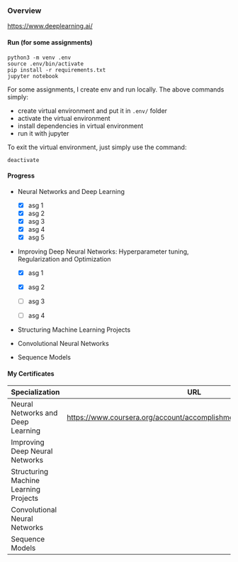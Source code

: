 ### Overview
https://www.deeplearning.ai/

#### Run (for some assignments)

```
python3 -m venv .env
source .env/bin/activate
pip install -r requirements.txt
jupyter notebook
```
For some assignments, I create env and run locally. The above commands simply:

- create virtual environment and put it in `.env/` folder
- activate the virtual environment
- install dependencies in virtual environment
- run it with jupyter

To exit the virtual environment, just simply use the command:
```
deactivate
```

#### Progress

- Neural Networks and Deep Learning
  - [x] asg 1
  - [x] asg 2
  - [x] asg 3
  - [x] asg 4
  - [x] asg 5

- Improving Deep Neural Networks: Hyperparameter tuning, Regularization and Optimization
  - [x] asg 1
  - [x] asg 2
  - [ ] asg 3
  - [ ] asg 4


- Structuring Machine Learning Projects

- Convolutional Neural Networks

- Sequence Models

#### My Certificates

| Specialization | URL |
| ------------- | ------------- |
| Neural Networks and Deep Learning | https://www.coursera.org/account/accomplishments/verify/2898H28J9FL4 |
| Improving Deep Neural Networks |  |
| Structuring Machine Learning Projects |  |
| Convolutional Neural Networks |  |
| Sequence Models |  |
